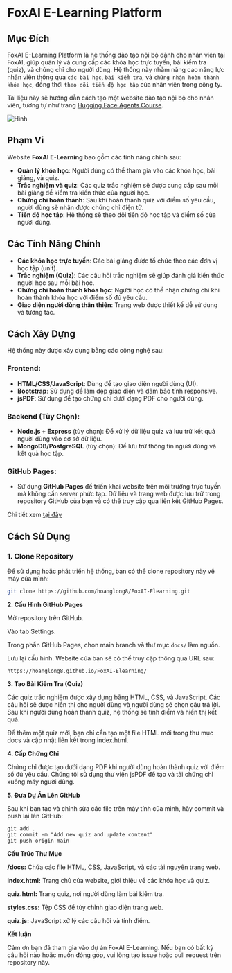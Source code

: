 # FoxAI E-Learning Platform

## Mục Đích

FoxAI E-Learning Platform là hệ thống đào tạo nội bộ dành cho nhân viên tại FoxAI, giúp quản lý và cung cấp các khóa học trực tuyến, bài kiểm tra (quiz), và chứng chỉ cho người dùng. Hệ thống này nhằm nâng cao năng lực nhân viên thông qua `các bài học`, `bài kiểm tra`, và `chứng nhận hoàn thành khóa học`, đồng thời `theo dõi tiến độ học tập` của nhân viên trong công ty.

Tài liệu này sẽ hướng dẫn cách tạo một website đào tạo nội bộ cho nhân viên, tương tự như trang [Hugging Face Agents Course](https://huggingface.co/learn/agents-course/unit0/introduction).

![Hình](https://huggingface.co/datasets/agents-course/course-images/resolve/main/en/unit0/thumbnail.jpg)

## Phạm Vi

Website **FoxAI E-Learning** bao gồm các tính năng chính sau:

- **Quản lý khóa học**: Người dùng có thể tham gia vào các khóa học, bài giảng, và quiz.
- **Trắc nghiệm và quiz**: Các quiz trắc nghiệm sẽ được cung cấp sau mỗi bài giảng để kiểm tra kiến thức của người học.
- **Chứng chỉ hoàn thành**: Sau khi hoàn thành quiz với điểm số yêu cầu, người dùng sẽ nhận được chứng chỉ điện tử.
- **Tiến độ học tập**: Hệ thống sẽ theo dõi tiến độ học tập và điểm số của người dùng.

## Các Tính Năng Chính

- **Các khóa học trực tuyến**: Các bài giảng được tổ chức theo các đơn vị học tập (unit).
- **Trắc nghiệm (Quiz)**: Các câu hỏi trắc nghiệm sẽ giúp đánh giá kiến thức người học sau mỗi bài học.
- **Chứng chỉ hoàn thành khóa học**: Người học có thể nhận chứng chỉ khi hoàn thành khóa học với điểm số đủ yêu cầu.
- **Giao diện người dùng thân thiện**: Trang web được thiết kế dễ sử dụng và tương tác.

## Cách Xây Dựng

Hệ thống này được xây dựng bằng các công nghệ sau:

### **Frontend**:
- **HTML/CSS/JavaScript**: Dùng để tạo giao diện người dùng (UI).
- **Bootstrap**: Sử dụng để làm đẹp giao diện và đảm bảo tính responsive.
- **jsPDF**: Sử dụng để tạo chứng chỉ dưới dạng PDF cho người dùng.

### **Backend (Tùy Chọn)**:
- **Node.js + Express** (tùy chọn): Để xử lý dữ liệu quiz và lưu trữ kết quả người dùng vào cơ sở dữ liệu.
- **MongoDB/PostgreSQL** (tùy chọn): Để lưu trữ thông tin người dùng và kết quả học tập.

### **GitHub Pages**:
- Sử dụng **GitHub Pages** để triển khai website trên môi trường trực tuyến mà không cần server phức tạp. Dữ liệu và trang web được lưu trữ trong repository GitHub của bạn và có thể truy cập qua liên kết GitHub Pages.

Chi tiết xem [tại đây](https://github.com/hoanglong8/Document-Data-science/blob/main/E-learning%20DS/2023-04-16-How-to-build-website-elearning-on-GitHub.md)

## Cách Sử Dụng

### **1. Clone Repository**
Để sử dụng hoặc phát triển hệ thống, bạn có thể clone repository này về máy của mình:

```bash
git clone https://github.com/hoanglong8/FoxAI-Elearning.git
```
**2. Cấu Hình GitHub Pages**

Mở repository trên GitHub.

Vào tab Settings.

Trong phần GitHub Pages, chọn main branch và thư mục `docs/` làm nguồn.

Lưu lại cấu hình. Website của bạn sẽ có thể truy cập thông qua URL sau:
```
https://hoanglong8.github.io/FoxAI-Elearning/
```

**3. Tạo Bài Kiểm Tra (Quiz)**

Các quiz trắc nghiệm được xây dựng bằng HTML, CSS, và JavaScript. Các câu hỏi sẽ được hiển thị cho người dùng và người dùng sẽ chọn câu trả lời. Sau khi người dùng hoàn thành quiz, hệ thống sẽ tính điểm và hiển thị kết quả.

Để thêm một quiz mới, bạn chỉ cần tạo một file HTML mới trong thư mục docs và cập nhật liên kết trong index.html.

**4. Cấp Chứng Chỉ**

Chứng chỉ được tạo dưới dạng PDF khi người dùng hoàn thành quiz với điểm số đủ yêu cầu. Chúng tôi sử dụng thư viện jsPDF để tạo và tải chứng chỉ xuống máy người dùng.

**5. Đưa Dự Án Lên GitHub**

Sau khi bạn tạo và chỉnh sửa các file trên máy tính của mình, hãy commit và push lại lên GitHub:
```
git add .
git commit -m "Add new quiz and update content"
git push origin main
```

**Cấu Trúc Thư Mục**

**/docs:** Chứa các file HTML, CSS, JavaScript, và các tài nguyên trang web.

**index.html:** Trang chủ của website, giới thiệu về các khóa học và quiz.

**quiz.html:** Trang quiz, nơi người dùng làm bài kiểm tra.

**styles.css:** Tệp CSS để tùy chỉnh giao diện trang web.

**quiz.js:** JavaScript xử lý các câu hỏi và tính điểm.

**Kết luận**

Cảm ơn bạn đã tham gia vào dự án FoxAI E-Learning. Nếu bạn có bất kỳ câu hỏi nào hoặc muốn đóng góp, vui lòng tạo issue hoặc pull request trên repository này.
